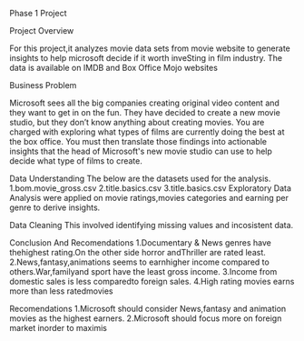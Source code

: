Phase 1 Project

Project Overview

For this project,it analyzes movie data sets from movie website to generate insights to help microsoft decide if it worth inveSting in film industry.
The data is available on IMDB and Box Office Mojo websites

Business Problem

Microsoft sees all the big companies creating original video content and they want to get in on the fun. They have decided to create a new movie studio, but they don’t know anything about creating movies. You are charged with exploring what types of films are currently doing the best at the box office. You must then translate those findings into actionable insights that the head of Microsoft's new movie studio can use to help decide what type of films to create.

Data Understanding
The below are the datasets used for the analysis.
 1.bom.movie_gross.csv
 2.title.basics.csv
 3.title.basics.csv
Exploratory Data Analysis were applied on movie ratings,movies categories and earning per genre to derive insights.

Data Cleaning
This involved identifying missing values and incosistent data.

Conclusion And Recomendations
1.Documentary & News genres have thehighest rating.On the other side horror andThriller are rated least.
2.News,fantasy,animations seems to earnhigher income compared to others.War,familyand sport have the least gross income.
3.Income from domestic sales is less comparedto foreign sales.
4.High rating movies earns more than less ratedmovies

Recomendations
1.Microsoft should consider News,fantasy and animation movies as the highest earners.
2.Microsoft should focus more on foreign market inorder to maximis